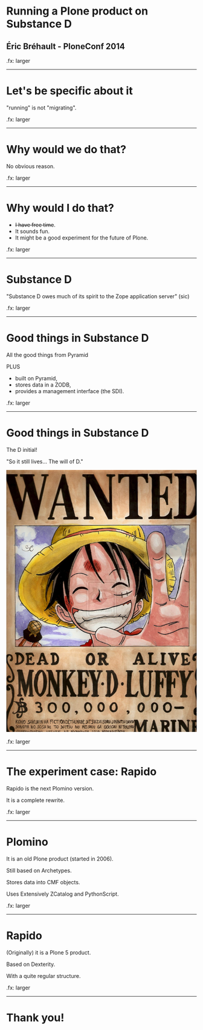 # Running a Plone product on Substance D
## Éric Bréhault - PloneConf 2014

.fx: larger

--------------------------------------------------------------------------------

# Let's be specific about it

"running" is not "migrating".

.fx: larger

--------------------------------------------------------------------------------

# Why would we do that?

No obvious reason.

.fx: larger

--------------------------------------------------------------------------------

# Why would I do that?

- <strike>I have free time</strike>.
- It sounds fun.
- It might be a good experiment for the future of Plone.

.fx: larger

--------------------------------------------------------------------------------

# Substance D

"Substance D owes much of its spirit to the Zope application server" (sic)

.fx: larger

--------------------------------------------------------------------------------

# Good things in Substance D

All the good things from Pyramid

PLUS 

- built on Pyramid,
- stores data in a ZODB,
- provides a management interface (the SDI).

.fx: larger

--------------------------------------------------------------------------------

# Good things in Substance D

The D initial!

"So it still lives... The will of D."

<img src="img/monkey_d_luffy.jpg" />

.fx: larger

--------------------------------------------------------------------------------

# The experiment case: Rapido

Rapido is the next Plomino version.

It is a complete rewrite.

.fx: larger

--------------------------------------------------------------------------------

# Plomino

It is an old Plone product (started in 2006).

Still based on Archetypes.

Stores data into CMF objects.

Uses Extensively ZCatalog and PythonScript.

.fx: larger

--------------------------------------------------------------------------------

# Rapido

(Originally) it is a Plone 5 product.
 
Based on Dexterity.

With a quite regular structure.

.fx: larger

--------------------------------------------------------------------------------
# Thank you!